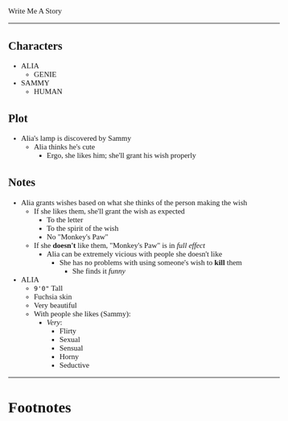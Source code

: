 <Style>
    Body {
        Font-size: 15px;
        Font-family: Verdana;
    };
</Style>

Write Me A Story
****************
Characters
----------
- ALIA
    - GENIE
- SAMMY
    - HUMAN

Plot
----
- Alia's lamp is discovered by Sammy
    - Alia thinks he's cute
        - Ergo, she likes him; she'll grant his wish properly

Notes
-----
- Alia grants wishes based on what she thinks of the person making the wish
    - If she likes them, she'll grant the wish as expected
        - To the letter
        - To the spirit of the wish
        - No "Monkey's Paw"
    - If she __doesn't__ like them, "Monkey's Paw" is in _full effect_
        - Alia can be extremely vicious with people she doesn't like
            - She has no problems with using someone's wish to __kill__ them
                - She finds it _funny_
- ALIA
    - `9'0"` Tall
    - Fuchsia skin
    - Very beautiful
    - With people she likes (Sammy):
        - _Very_:
            - Flirty
            - Sexual
            - Sensual
            - Horny
            - Seductive
***
# Footnotes